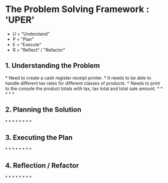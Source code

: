 <h1>The Problem Solving Framework : 'UPER'</h1>

* U = "Understand"
* P = "Plan"
* E = "Execute"
* R = "Reflect" / "Refactor"

<h2>1. Understanding the Problem</h2>
* Need to create a cash register receipt printer.
* It needs to be able to handle different tax rates for different classes of products.
* Needs to print to the console the product totals with tax, tax total and total sale amount.
*
*
*
*
*
<h2>2. Planning the Solution</h2>
* 
* 
*
*
*
*
*
*
<h2>3. Executing the Plan</h2>
*
*
*
*
*
*
*
*
<h2>4. Reflection / Refactor</h2>
*
*
*
*
*
*
*
*